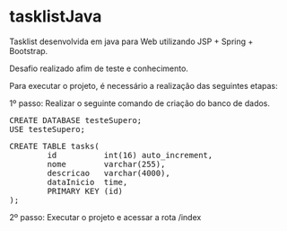# tasklistJava
Tasklist desenvolvida em java para Web utilizando JSP + Spring + Bootstrap.

Desafio realizado afim de teste e conhecimento.

Para executar o projeto, é necessário a realização das seguintes etapas:

1º passo: Realizar o seguinte comando de criação do banco de dados.
<pre>
CREATE DATABASE testeSupero;
USE testeSupero;
</pre>
<pre>
CREATE TABLE tasks( 
        id          int(16) auto_increment, 
        nome        varchar(255), 
        descricao   varchar(4000), 
        dataInicio  time, 
        PRIMARY KEY (id) 
);
</pre>

2º passo: Executar o projeto e acessar a rota /index
